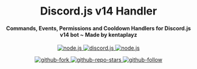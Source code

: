 <h1 align="center">
   Discord.js v14 Handler
</h1>
<h4 align="center">Commands, Events, Permissions and Cooldown Handlers for Discord.js v14 bot ~ Made by kentaplayz</h4>

<p align="center">
<a href="https://nodejs.org/en/download/">
   <img src="https://img.shields.io/badge/node-18.17.x-brightgreen?style=for-the-badge" alt="node.js">
</a>

<a href="https://github.com/discordjs/discord.js/">
   <img src="https://img.shields.io/badge/discord.js-v14-blue?style=for-the-badge" alt="discord.js">
</a>

<a href="https://github.com/KentaOp/Discord.js-v14-Handler/">
   <img src="https://img.shields.io/badge/version-latest-red?style=for-the-badge" alt="node.js">
</a>

</p>

<p align="center">

<a href="https://github.com/KentaOp/Discord.js-v14-Handler">
   <img src="https://img.shields.io/github/forks/KentaOp/Discord.js-v14-Handler?logo=githubactions&logoColor=success&style=social" alt="github-fork">
</a>

<a href="https://github.com/Nathaniel-VFX/Discord.js-v14-Command-Handlers">
   <img src="https://img.shields.io/github/stars/KentaOp/Discord.js-v14--Handler?label=Stars&logo=ReverbNation&&logoColor=yellow&style=social" alt="github-repo-stars">
</a>

<a href="https://github.com/KentaOp">
   <img src="https://img.shields.io/github/followers/KentaOp?label=Follow&logo=github&style=social" alt="github-follow">
</a>
  
</p>
